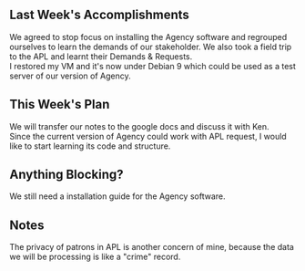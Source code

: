 ## Last Week's Accomplishments

We agreed to stop focus on installing the Agency software and regrouped ourselves to learn the demands of our stakeholder.
We also took a field trip to the APL and learnt their Demands & Requests.  
I restored my VM and it's now under Debian 9 which could be used as a test server of our version of Agency.

## This Week's Plan

We will transfer our notes to the google docs and discuss it with Ken.  
Since the current version of Agency could work with APL request, I would like to start learning its code and structure.


## Anything Blocking?

We still need a installation guide for the Agency software.

## Notes

The privacy of patrons in APL is another concern of mine, because the data we will be processing is like a "crime" record.

